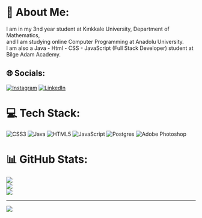 # 💫 About Me:
 I am in my 3nd year student at Kırıkkale University, Department of Mathematics, <br>and I am studying online Computer Programming at Anadolu University.<br>I am also a Java - Html - CSS - JavaScript (Full Stack Developer) student at Bilge Adam Academy.


## 🌐 Socials:
[![Instagram](https://img.shields.io/badge/Instagram-%23E4405F.svg?logo=Instagram&logoColor=white)](https://instagram.com/kadiruzun._) [![LinkedIn](https://img.shields.io/badge/LinkedIn-%230077B5.svg?logo=linkedin&logoColor=white)](https://linkedin.com/in/kadir-uzun-bb13b922) 

# 💻 Tech Stack:
![CSS3](https://img.shields.io/badge/css3-%231572B6.svg?style=for-the-badge&logo=css3&logoColor=white) ![Java](https://img.shields.io/badge/java-%23ED8B00.svg?style=for-the-badge&logo=java&logoColor=white) ![HTML5](https://img.shields.io/badge/html5-%23E34F26.svg?style=for-the-badge&logo=html5&logoColor=white) ![JavaScript](https://img.shields.io/badge/javascript-%23323330.svg?style=for-the-badge&logo=javascript&logoColor=%23F7DF1E) ![Postgres](https://img.shields.io/badge/postgres-%23316192.svg?style=for-the-badge&logo=postgresql&logoColor=white) ![Adobe Photoshop](https://img.shields.io/badge/adobephotoshop-%2331A8FF.svg?style=for-the-badge&logo=adobephotoshop&logoColor=white)
# 📊 GitHub Stats:
![](https://github-readme-stats.vercel.app/api?username=kadiruzunn&theme=dark&hide_border=false&include_all_commits=true&count_private=false)<br/>
![](https://github-readme-streak-stats.herokuapp.com/?user=kadiruzunn&theme=dark&hide_border=false)<br/>
![](https://github-readme-stats.vercel.app/api/top-langs/?username=kadiruzunn&theme=dark&hide_border=false&include_all_commits=true&count_private=false&layout=compact)

---
[![](https://visitcount.itsvg.in/api?id=kadiruzunn&icon=0&color=0)](https://visitcount.itsvg.in)

<!-- Proudly created with GPRM ( https://gprm.itsvg.in ) -->
